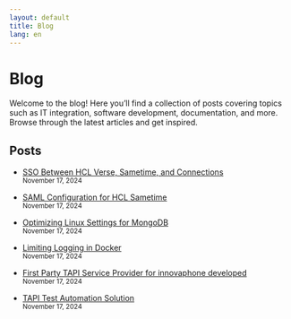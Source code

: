```yaml
---
layout: default
title: Blog
lang: en
---
```


# Blog

Welcome to the blog! Here you’ll find a collection of posts covering topics such as IT integration, software development, documentation, and more. Browse through the latest articles and get inspired.

## Posts

- [SSO Between HCL Verse, Sametime, and Connections](./posts/2024-11-17-sso-hcl-verse-sametime-connections)
  <br>
  <small>November 17, 2024</small>

- [SAML Configuration for HCL Sametime](./posts/2024-11-17-saml-configuration-hcl-sametime)
  <br>
  <small>November 17, 2024</small>

- [Optimizing Linux Settings for MongoDB](./posts/2024-11-17-linux-optimization-mongodb)
  <br>
  <small>November 17, 2024</small>

- [Limiting Logging in Docker](./posts/2024-11-17-docker-logging-limitation)
  <br>
  <small>November 17, 2024</small>

- [First Party TAPI Service Provider for innovaphone developed](./posts/2024-11-17-first-party-tapi-innovaphone)
  <br>
  <small>November 17, 2024</small>

- [TAPI Test Automation Solution](./posts/2024-11-17-tapi-test-automation-solution)
  <br>
  <small>November 17, 2024</small>
